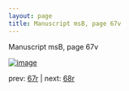 ```yaml
---
layout: page
title: Manuscript msB, page 67v
---
```


Manuscript msB, page 67v

[![image](http://www.homermultitext.org/iipsrv?OBJ=IIP,1.0&FIF=/project/homer/pyramidal/deepzoom/hmt/vbbifolio/v1/vb_67v_68r.tif&WID=100&CVT=JPEG)](http://www.homermultitext.org/ict2/?urn=urn:cite2:hmt:vbbifolio.v1:vb_67v_68r)

prev:  [67r](../67r) | next:  [68r](../68r)


